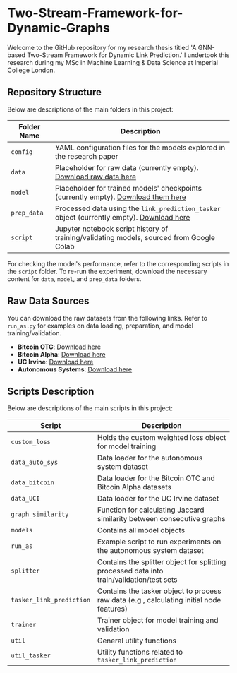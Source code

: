 # Two-Stream-Framework-for-Dynamic-Graphs
Welcome to the GitHub repository for my research thesis titled 'A GNN-based Two-Stream Framework for Dynamic Link Prediction.' I undertook this research during my MSc in Machine Learning & Data Science at Imperial College London.

## Repository Structure
Below are descriptions of the main folders in this project:

| Folder Name | Description |
|-------------|-------------|
| `config` | YAML configuration files for the models explored in the research paper |
| `data` | Placeholder for raw data (currently empty). [Download raw data here](https://drive.google.com/file/d/1VbM76Xyl9dMk6mJmuwVfcmhbEXt_ljTb/view?usp=sharing) |
| `model` | Placeholder for trained models' checkpoints (currently empty). [Download them here](https://drive.google.com/file/d/1_vP6kPl_Sg1_I8JlLtk3WtSaHEMJenfU/view?usp=drive_link) |
| `prep_data` | Processed data using the `link_prediction_tasker` object (currently empty). [Download here](https://drive.google.com/file/d/1igNNj-REZ4gxomnfvfiGQqZeObF2NVVM/view?usp=sharing) |
| `script` | Jupyter notebook script history of training/validating models, sourced from Google Colab |

For checking the model's performance, refer to the corresponding scripts in the `script` folder. To re-run the experiment, download the necessary content for `data`, `model`, and `prep_data` folders.

## Raw Data Sources
You can download the raw datasets from the following links. Refer to `run_as.py` for examples on data loading, preparation, and model training/validation.

- **Bitcoin OTC**: [Download here](http://snap.stanford.edu/data/soc-sign-bitcoin-otc.html)
- **Bitcoin Alpha**: [Download here](http://snap.stanford.edu/data/soc-sign-bitcoin-alpha.html)
- **UC Irvine**: [Download here](http://konect.uni-koblenz.de/networks/opsahl-ucsocial)
- **Autonomous Systems**: [Download here](http://snap.stanford.edu/data/as-733.html)

## Scripts Description
Below are descriptions of the main scripts in this project:

| Script | Description |
|--------|-------------|
| `custom_loss` | Holds the custom weighted loss object for model training |
| `data_auto_sys` | Data loader for the autonomous system dataset |
| `data_bitcoin` | Data loader for the Bitcoin OTC and Bitcoin Alpha datasets |
| `data_UCI` | Data loader for the UC Irvine dataset |
| `graph_similarity` | Function for calculating Jaccard similarity between consecutive graphs |
| `models` | Contains all model objects |
| `run_as` | Example script to run experiments on the autonomous system dataset |
| `splitter` | Contains the splitter object for splitting processed data into train/validation/test sets |
| `tasker_link_prediction` | Contains the tasker object to process raw data (e.g., calculating initial node features) |
| `trainer` | Trainer object for model training and validation |
| `util` | General utility functions |
| `util_tasker` | Utility functions related to `tasker_link_prediction` |
